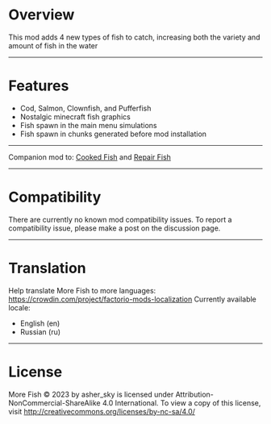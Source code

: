 # Overview
This mod adds 4 new types of fish to catch, increasing both the variety and amount of fish in the water

--------------------------
# Features
- Cod, Salmon, Clownfish, and Pufferfish
- Nostalgic minecraft fish graphics
- Fish spawn in the main menu simulations
- Fish spawn in chunks generated before mod installation

----------------------------
Companion mod to: [Cooked Fish](https://mods.factorio.com/mod/factorio-cooked-fish) and [Repair Fish](https://mods.factorio.com/mod/repair-fish)

---------------------
# Compatibility
There are currently no known mod compatibility issues. To report a compatibility issue, please make a post on the discussion page. 

---------------------
# Translation
Help translate More Fish to more languages: https://crowdin.com/project/factorio-mods-localization
Currently available locale:
- English (en)
- Russian (ru)

--------------------------
# License
More Fish © 2023 by asher_sky is licensed under Attribution-NonCommercial-ShareAlike 4.0 International. 
To view a copy of this license, visit http://creativecommons.org/licenses/by-nc-sa/4.0/